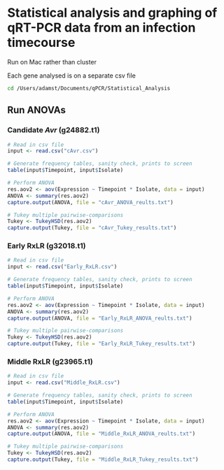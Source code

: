 # Statistical analysis and graphing of qRT-PCR data from an infection timecourse

Run on Mac rather than cluster

Each gene analysed is on a separate csv file

```bash
cd /Users/adamst/Documents/qPCR/Statistical_Analysis
```

## Run ANOVAs

### Candidate _Avr_ (g24882.t1)

```R
# Read in csv file
input <- read.csv("cAvr.csv")

# Generate frequency tables, sanity check, prints to screen
table(input$Timepoint, input$Isolate)

# Perform ANOVA
res.aov2 <- aov(Expression ~ Timepoint * Isolate, data = input)
ANOVA <- summary(res.aov2)
capture.output(ANOVA, file = "cAvr_ANOVA_reults.txt")

# Tukey multiple pairwise-comparisons
Tukey <- TukeyHSD(res.aov2)
capture.output(Tukey, file = "cAvr_Tukey_results.txt")
```

### Early RxLR (g32018.t1)

```R
# Read in csv file
input <- read.csv("Early_RxLR.csv")

# Generate frequency tables, sanity check, prints to screen
table(input$Timepoint, input$Isolate)

# Perform ANOVA
res.aov2 <- aov(Expression ~ Timepoint * Isolate, data = input)
ANOVA <- summary(res.aov2)
capture.output(ANOVA, file = "Early_RxLR_ANOVA_reults.txt")

# Tukey multiple pairwise-comparisons
Tukey <- TukeyHSD(res.aov2)
capture.output(Tukey, file = "Early_RxLR_Tukey_results.txt")
```

### Middle RxLR (g23965.t1)

```R
# Read in csv file
input <- read.csv("Middle_RxLR.csv")

# Generate frequency tables, sanity check, prints to screen
table(input$Timepoint, input$Isolate)

# Perform ANOVA
res.aov2 <- aov(Expression ~ Timepoint * Isolate, data = input)
ANOVA <- summary(res.aov2)
capture.output(ANOVA, file = "Middle_RxLR_ANOVA_reults.txt")

# Tukey multiple pairwise-comparisons
Tukey <- TukeyHSD(res.aov2)
capture.output(Tukey, file = "Middle_RxLR_Tukey_results.txt")
```
